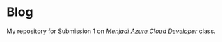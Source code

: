Blog
====

My repository for Submission 1 on [_Menjadi Azure Cloud Developer_](https://www.dicoding.com/academies/83) class.
